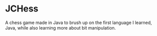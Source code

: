# JCHess

A chess game made in Java to brush up on the first language I learned, Java, while also learning more about bit manipulation.
